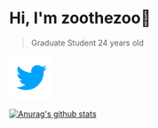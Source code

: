 # Hi, I'm zoothezoo:tada:
> Graduate Student
> 24 years old
> 

<a href="https://twitter.com/zoothezoo_pro"><img src="https://raw.githubusercontent.com/github/explore/80688e429a7d4ef2fca1e82350fe8e3517d3494d/topics/twitter/twitter.png" alt="zoothezoo's Twitter Profile" width="80"></a>

[![Anurag's github stats](https://github-readme-stats.vercel.app/api?username=zoothezoo&count_private=true&show_icons=true&title_color=051B31&text_color=F5FAFA&icon_color=EB4F57&bg_color=1F8B8F)](https://github.com/anuraghazra/github-readme-stats)

